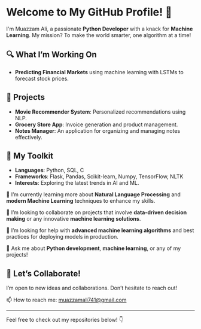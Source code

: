 # Welcome to My GitHub Profile! 🎉

I'm Muazzam Ali, a passionate **Python Developer** with a knack for **Machine Learning**. My mission? To make the world smarter, one algorithm at a time!

## 🔍 What I’m Working On
- **Predicting Financial Markets** using machine learning with LSTMs to forecast stock prices.

## 🚀 Projects
- **Movie Recommender System**: Personalized recommendations using NLP.
- **Grocery Store App**: Invoice generation and product management.
- **Notes Manager**: An application for organizing and managing notes effectively.

## 🔧 My Toolkit
- **Languages**: Python, SQL, C
- **Frameworks**: Flask, Pandas, Scikit-learn, Numpy, TensorFlow, NLTK
- **Interests**: Exploring the latest trends in AI and ML.

🌱 I’m currently learning more about **Natural Language Processing** and **modern Machine Learning** techniques to enhance my skills.

👯 I’m looking to collaborate on projects that involve **data-driven decision making** or any innovative **machine learning solutions**.

🤔 I’m looking for help with **advanced machine learning algorithms** and best practices for deploying models in production.

💬 Ask me about **Python development**, **machine learning**, or any of my projects!

## 🤝 Let’s Collaborate!
I’m open to new ideas and collaborations. Don’t hesitate to reach out!

📫 How to reach me: muazzamali741@gmail.com

---
Feel free to check out my repositories below! 👇
